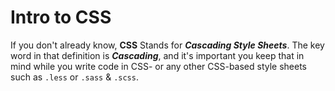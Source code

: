 # Intro to CSS

If you don't already know, __CSS__ Stands for __*Cascading Style Sheets*__. The key word in that definition is __*Cascading*__, and it's important you keep that in mind while you write code in CSS- or any other CSS-based style sheets such as `.less` or `.sass` & `.scss`.